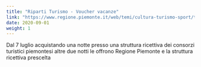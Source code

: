 ```yaml
---
title: "Riparti Turismo - Voucher vacanze"
link: "https://www.regione.piemonte.it/web/temi/cultura-turismo-sport/turismo/riparti-turismo-voucher-vacanze"
date: 2020-09-01
weight: 1
---
```


Dal 7 luglio acquistando una notte presso una struttura ricettiva dei consorzi turistici piemontesi altre due notti le offrono Regione Piemonte e la struttura ricettiva prescelta
